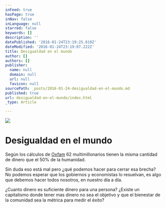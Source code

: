 ```yaml
---
inFeed: true
hasPage: true
inNav: false
inLanguage: null
starred: false
keywords: []
description: ''
datePublished: '2016-01-24T23:19:25.819Z'
dateModified: '2016-01-24T23:19:07.222Z'
title: Desigualdad en el mundo
author: []
authors: []
publisher:
  name: null
  domain: null
  url: null
  favicon: null
sourcePath: _posts/2016-01-24-desigualdad-en-el-mundo.md
published: true
url: desigualdad-en-el-mundo/index.html
_type: Article

---
```

![](https://the-grid-user-content.s3-us-west-2.amazonaws.com/cf91986a-92eb-47ea-82b5-239e2710d3d2.jpg)

# Desigualdad en el mundo

Según los cálculos de [Oxfam][0] 62 multimillonarios tienen la misma cantidad de dinero que el 50% de la humanidad. 

Sin duda eso está mal pero ¿qué podemos hacer para cerrar esa brecha? No podemos esperar que los gobiernos y economistas lo resuelvan, es algo que debemos hacer todos nosotros, en nuestro día a día.

¿Cuanto dinero es suficiente dinero para una persona? ¿Existe un capitalismo donde tener mas dinero no sea el objetivo y que el bienestar de la comunidad sea la métrica para medir el éxito?

[0]: https://www.oxfam.org/en/pressroom/pressreleases/2016-01-18/62-people-own-same-half-world-reveals-oxfam-davos-report